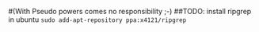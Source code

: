 #(With Pseudo powers comes no responsibility ;-)
##TODO:
install ripgrep in ubuntu `sudo add-apt-repository ppa:x4121/ripgrep`
